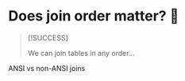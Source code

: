 # Does join order matter? 🤔

> [!SUCCESS]
>
> We can join tables in any order...

ANSI vs non-ANSI joins
